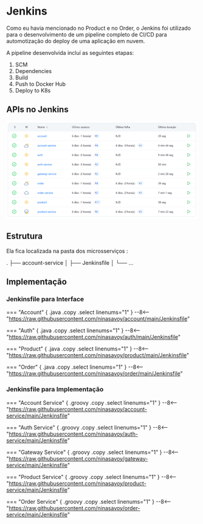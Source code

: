 # Jenkins

Como eu havia mencionado no Product e no Order, o Jenkins foi utilizado para o desenvolvimento de um pipeline completo de CI/CD para automotização do deploy de uma aplicação em nuvem.

A pipeline desenvolvida incluí as seguintes etapas:

1. SCM
2. Dependencies
3. Build
4. Push to Docker Hub
5. Deploy to K8s

## APIs no Jenkins
![jinkins](jorkins.png)

## Estrutura

Ela fica localizada na pasta dos microsserviços :

.
├── account-service
│   ├── Jenkinsfile
│   └── ...

## Implementação

### Jenkinsfile para Interface

=== "Account" { .java .copy .select linenums="1" } --8<-- "https://raw.githubusercontent.com/ninasavoy/account/main/Jenkinsfile"

=== "Auth" { .java .copy .select linenums="1" } --8<-- "https://raw.githubusercontent.com/ninasavoy/auth/main/Jenkinsfile"

=== "Product" { .java .copy .select linenums="1" } --8<-- "https://raw.githubusercontent.com/ninasavoy/product/main/Jenkinsfile"

=== "Order" { .java .copy .select linenums="1" } --8<-- "https://raw.githubusercontent.com/ninasavoy/order/main/Jenkinsfile"    

### Jenkinsfile para Implementação

=== "Account Service" { .groovy .copy .select linenums="1" } --8<-- "https://raw.githubusercontent.com/ninasavoy/account-service/main/Jenkinsfile"

=== "Auth Service" { .groovy .copy .select linenums="1" } --8<-- "https://raw.githubusercontent.com/ninasavoy/auth-service/main/Jenkinsfile"

=== "Gateway Service" { .groovy .copy .select linenums="1" } --8<-- "https://raw.githubusercontent.com/ninasavoy/gateway-service/main/Jenkinsfile"

=== "Product Service" { .groovy .copy .select linenums="1" } --8<-- "https://raw.githubusercontent.com/ninasavoy/product-service/main/Jenkinsfile"

=== "Order Service" { .groovy .copy .select linenums="1" } --8<-- "https://raw.githubusercontent.com/ninasavoy/order-service/main/Jenkinsfile"